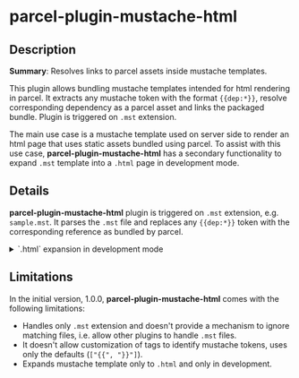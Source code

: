 # parcel-plugin-mustache-html

## Description

**Summary**: Resolves links to parcel assets inside mustache templates.

This plugin allows bundling mustache templates intended for html rendering in parcel.
It extracts any mustache token with the format `{{dep:*}}`, resolve corresponding dependency as a parcel asset and links the packaged bundle.
Plugin is triggered on `.mst` extension.

The main use case is a mustache template used on server side to render an html page that uses static assets bundled using parcel.
To assist with this use case, **parcel-plugin-mustache-html** has a secondary functionality to expand `.mst` template into a `.html` page in development mode.

## Details

**parcel-plugin-mustache-html** plugin is triggered on `.mst` extension, e.g. `sample.mst`.
It parses the `.mst` file and replaces any `{{dep:*}}` token with the corresponding reference as bundled by parcel.

<details>
  <summary>`.html` expansion in development mode</summary>
  In order to expand a mustache template to its html representation for development purposes,
  it is required to have a `.view` json for the data to use in development.
  
  For example, consider that source `random-sample.mst` is:
  ```html
  <html>
    <head><title>Hello, parcel-plugin-mustache-html</title></head>
    <body>
      <p>{{message}}</p>
      <script type="text/javascript" src="{{dep:impl.js}}"></script>
    </body>
  </html>
  ```

  `{{message}}` mustache token is preserved in the output `.mst` file.
  However, for development purposes this can be expanded into a `.html` file by providing `random-sample.mst.view`:
  ```json
  {
    "message": "Html expansion demo"
  }
  ```

  The existence of the `.mst.view` file triggers expansion of the `.html` file, i.e. `random-sample.html` given above setup:
  ```html
  <html>
    <head><title>Hello, parcel-plugin-mustache-html</title></head>
    <body>
      <p>Html expansion demo</p>
      <script type="text/javascript" src="impl.234hash234.js"></script>
    </body>
  </html>
  ```
</details>

## Limitations

In the initial version, 1.0.0, **parcel-plugin-mustache-html** comes with the following limitations:
+ Handles only `.mst` extension and doesn't provide a mechanism to ignore matching files, i.e. allow other plugins to handle `.mst` files.
+ It doesn't allow customization of tags to identify mustache tokens, uses only the defaults (`["{{", "}}"]`).
+ Expands mustache template only to `.html` and only in development.

